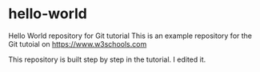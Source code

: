 # hello-world

Hello World repository for Git tutorial
This is an example repository for the Git tutoial on https://www.w3schools.com

This repository is built step by step in the tutorial.
I edited it.
